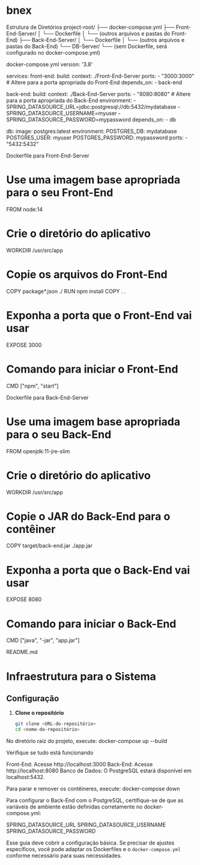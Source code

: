 # bnex

Estrutura de Diretórios
project-root/
├── docker-compose.yml
├── Front-End-Server/
│   └── Dockerfile
│   └── (outros arquivos e pastas do Front-End)
├── Back-End-Server/
│   └── Dockerfile
│   └── (outros arquivos e pastas do Back-End)
└── DB-Server/
    └── (sem Dockerfile, será configurado no docker-compose.yml)

docker-compose.yml
version: '3.8'

services:
  front-end:
    build:
      context: ./Front-End-Server
    ports:
      - "3000:3000" # Altere para a porta apropriada do Front-End
    depends_on:
      - back-end

  back-end:
    build:
      context: ./Back-End-Server
    ports:
      - "8080:8080" # Altere para a porta apropriada do Back-End
    environment:
      - SPRING_DATASOURCE_URL=jdbc:postgresql://db:5432/mydatabase
      - SPRING_DATASOURCE_USERNAME=myuser
      - SPRING_DATASOURCE_PASSWORD=mypassword
    depends_on:
      - db

  db:
    image: postgres:latest
    environment:
      POSTGRES_DB: mydatabase
      POSTGRES_USER: myuser
      POSTGRES_PASSWORD: mypassword
    ports:
      - "5432:5432"


Dockerfile para Front-End-Server 
# Use uma imagem base apropriada para o seu Front-End
FROM node:14

# Crie o diretório do aplicativo
WORKDIR /usr/src/app

# Copie os arquivos do Front-End
COPY package*.json ./
RUN npm install
COPY . .

# Exponha a porta que o Front-End vai usar
EXPOSE 3000

# Comando para iniciar o Front-End
CMD ["npm", "start"]

Dockerfile para Back-End-Server
# Use uma imagem base apropriada para o seu Back-End
FROM openjdk:11-jre-slim

# Crie o diretório do aplicativo
WORKDIR /usr/src/app

# Copie o JAR do Back-End para o contêiner
COPY target/back-end.jar ./app.jar

# Exponha a porta que o Back-End vai usar
EXPOSE 8080

# Comando para iniciar o Back-End
CMD ["java", "-jar", "app.jar"]

README.md
# Infraestrutura para o Sistema

## Configuração

1. **Clone o repositório**

   ```bash
   git clone <URL-do-repositório>
   cd <nome-do-repositório>

No diretório raiz do projeto, execute:
docker-compose up --build

Verifique se tudo está funcionando

Front-End: Acesse http://localhost:3000
Back-End: Acesse http://localhost:8080
Banco de Dados: O PostgreSQL estará disponível em localhost:5432.

Para parar e remover os contêineres, execute:
docker-compose down

Para configurar o Back-End com o PostgreSQL, certifique-se de que as variáveis de ambiente estão definidas corretamente no docker-compose.yml:

SPRING_DATASOURCE_URL
SPRING_DATASOURCE_USERNAME
SPRING_DATASOURCE_PASSWORD


Esse guia deve cobrir a configuração básica. Se precisar de ajustes específicos, você pode adaptar os Dockerfiles e o `docker-compose.yml` conforme necessário para suas necessidades.





